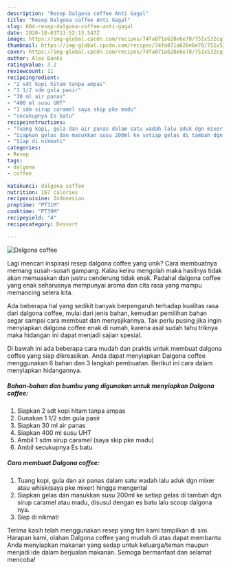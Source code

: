 ```yaml
---
description: "Resep Dalgona coffee Anti Gagal"
title: "Resep Dalgona coffee Anti Gagal"
slug: 604-resep-dalgona-coffee-anti-gagal
date: 2020-10-03T13:52:13.547Z
image: https://img-global.cpcdn.com/recipes/74fa071a628e6e78/751x532cq70/dalgona-coffee-foto-resep-utama.jpg
thumbnail: https://img-global.cpcdn.com/recipes/74fa071a628e6e78/751x532cq70/dalgona-coffee-foto-resep-utama.jpg
cover: https://img-global.cpcdn.com/recipes/74fa071a628e6e78/751x532cq70/dalgona-coffee-foto-resep-utama.jpg
author: Alex Banks
ratingvalue: 3.2
reviewcount: 11
recipeingredient:
- "2 sdt kopi hitam tanpa ampas"
- "1 1/2 sdm gula pasir"
- "30 ml air panas"
- "400 ml susu UHT"
- "1 sdm sirup caramel saya skip pke madu"
- "secukupnya Es batu"
recipeinstructions:
- "Tuang kopi, gula dan air panas dalam satu wadah lalu aduk dgn mixer atau whisk(saya pke mixer) hingga mengental"
- "Siapkan gelas dan masukkan susu 200ml ke setiap gelas di tambah dgn sirup caramel atau madu, disusul dengan es batu lalu scoop dalgona nya."
- "Siap di nikmati"
categories:
- Resep
tags:
- dalgona
- coffee

katakunci: dalgona coffee 
nutrition: 167 calories
recipecuisine: Indonesian
preptime: "PT31M"
cooktime: "PT39M"
recipeyield: "4"
recipecategory: Dessert

---
```



![Dalgona coffee](https://img-global.cpcdn.com/recipes/74fa071a628e6e78/751x532cq70/dalgona-coffee-foto-resep-utama.jpg)

Lagi mencari inspirasi resep dalgona coffee yang unik? Cara membuatnya memang susah-susah gampang. Kalau keliru mengolah maka hasilnya tidak akan memuaskan dan justru cenderung tidak enak. Padahal dalgona coffee yang enak seharusnya mempunyai aroma dan cita rasa yang mampu memancing selera kita.



Ada beberapa hal yang sedikit banyak berpengaruh terhadap kualitas rasa dari dalgona coffee, mulai dari jenis bahan, kemudian pemilihan bahan segar sampai cara membuat dan menyajikannya. Tak perlu pusing jika ingin menyiapkan dalgona coffee enak di rumah, karena asal sudah tahu triknya maka hidangan ini dapat menjadi sajian spesial.


Di bawah ini ada beberapa cara mudah dan praktis untuk membuat dalgona coffee yang siap dikreasikan. Anda dapat menyiapkan Dalgona coffee menggunakan 6 bahan dan 3 langkah pembuatan. Berikut ini cara dalam menyiapkan hidangannya.

<!--inarticleads1-->

##### Bahan-bahan dan bumbu yang digunakan untuk menyiapkan Dalgona coffee:

1. Siapkan 2 sdt kopi hitam tanpa ampas
1. Gunakan 1 1/2 sdm gula pasir
1. Siapkan 30 ml air panas
1. Siapkan 400 ml susu UHT
1. Ambil 1 sdm sirup caramel (saya skip pke madu)
1. Ambil secukupnya Es batu




<!--inarticleads2-->

##### Cara membuat Dalgona coffee:

1. Tuang kopi, gula dan air panas dalam satu wadah lalu aduk dgn mixer atau whisk(saya pke mixer) hingga mengental
1. Siapkan gelas dan masukkan susu 200ml ke setiap gelas di tambah dgn sirup caramel atau madu, disusul dengan es batu lalu scoop dalgona nya.
1. Siap di nikmati




Terima kasih telah menggunakan resep yang tim kami tampilkan di sini. Harapan kami, olahan Dalgona coffee yang mudah di atas dapat membantu Anda menyiapkan makanan yang sedap untuk keluarga/teman maupun menjadi ide dalam berjualan makanan. Semoga bermanfaat dan selamat mencoba!
